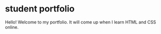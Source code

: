 # student portfolio
Hello! Welcome to my portfolio. It will come up when I learn HTML and CSS online.
